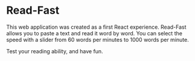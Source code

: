 # Read-Fast

This web application was created as a first React experience.
Read-Fast allows you to paste a text and read it word by word.
You can select the speed with a slider from 60 words per minutes to 1000 words per minute.

Test your reading ability, and have fun.
